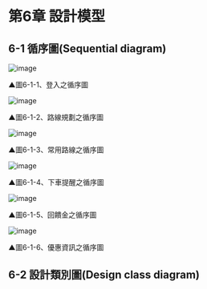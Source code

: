 # 第6章 設計模型
## 6-1 循序圖(Sequential diagram)

![image](https://user-images.githubusercontent.com/88043620/169237323-a4edb8b3-330b-4983-b629-c1abec021991.png)

▲圖6-1-1、登入之循序圖

![image](https://user-images.githubusercontent.com/88043620/169237566-ef8149f9-38d8-49ed-a575-dbd041e183bf.png)

▲圖6-1-2、路線規劃之循序圖

![image](https://user-images.githubusercontent.com/88043620/169437149-e9a76a54-8a6d-42cc-a1ae-e566c8837be7.png)

▲圖6-1-3、常用路線之循序圖

![image](https://user-images.githubusercontent.com/88043620/169437158-3b70dd94-cca3-4c18-94fc-ee287cc12edf.png)

▲圖6-1-4、下車提醒之循序圖

![image](https://user-images.githubusercontent.com/88043620/169933796-701f1674-1759-4f2e-9154-8faa2a6bdb08.png)

▲圖6-1-5、回饋金之循序圖

![image](https://user-images.githubusercontent.com/88043620/169933845-27149c57-3413-4d05-8696-d4f9f494938a.png)

▲圖6-1-6、優惠資訊之循序圖

## 6-2 設計類別圖(Design class diagram)
